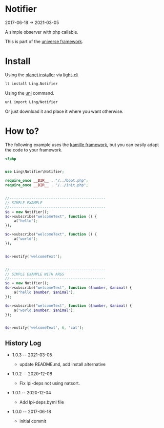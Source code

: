 Notifier
============
2017-06-18 -> 2021-03-05


A simple observer with php callable.




This is part of the [universe framework](https://github.com/karayabin/universe-snapshot).


Install
==========
Using the [planet installer](https://github.com/lingtalfi/Light_PlanetInstaller) via [light-cli](https://github.com/lingtalfi/Light_Cli)
```bash
lt install Ling.Notifier
```

Using the [uni](https://github.com/lingtalfi/universe-naive-importer) command.
```bash
uni import Ling/Notifier
```

Or just download it and place it where you want otherwise.






How to?
==========

The following example uses the [kamille framework](https://github.com/lingtalfi/kamille), 
but you can easily adapt the code to your framework.


```php
<?php


use Ling\Notifier\Notifier;

require_once __DIR__ . "/../boot.php";
require_once __DIR__ . "/../init.php";


//--------------------------------------------
// SIMPLE EXAMPLE
//--------------------------------------------
$o = new Notifier();
$o->subscribe("welcomeText", function () {
    a("hello");
});

$o->subscribe("welcomeText", function () {
    a("world");
});


$o->notify('welcomeText');


//--------------------------------------------
// SIMPLE EXAMPLE WITH ARGS
//--------------------------------------------
$o = new Notifier();
$o->subscribe("welcomeText", function ($number, $animal) {
    a("hello $number, $animal");
});

$o->subscribe("welcomeText", function ($number, $animal) {
    a("world $number, $animal");
});


$o->notify('welcomeText', 6, 'cat');

```






History Log
------------------

- 1.0.3 -- 2021-03-05

    - update README.md, add install alternative

- 1.0.2 -- 2020-12-08

    - Fix lpi-deps not using natsort.

- 1.0.1 -- 2020-12-04

    - Add lpi-deps.byml file

- 1.0.0 -- 2017-06-18

    - initial commit
    
    
    
    
    
    